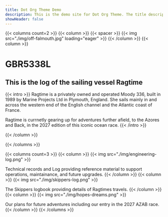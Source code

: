```yaml
---
title: Dot Org Theme Demo
description: This is the demo site for Dot Org Theme. The title description and images front matter is required for meta og content.
showHeader: false
---
```


{{< columns count=2 >}}
{{< column >}}
{{< spacer >}}
{{< img src="./img/off-falmouth.jpg" loading="eager" >}}
{{< /column >}}
{{< column >}}
# GBR5338L

## This is the log of the sailing vessel Ragtime

{{< intro >}}
Ragtime is a privately owned and operated Moody 336, built in 1989 by Marine Projects Ltd in Plymouth, England. She sails mainly in and across the western end of the English channel and the Atlantic coast of France.

Ragtime is currnetly gearing up for adventures further afield, to the Azores and Back, in the 2027 edition of this iconic ocean race.
{{< /intro >}}

{{< /column >}}

{{< /columns >}}

{{< columns count=3 >}}
{{< column >}}
{{< img src="./img/engineering-log.png" >}}

Technical records and Log providing reference material to support operations, maintainance, and future upgrades.
{{< /column >}}
{{< column >}}
{{< img src="./img/skippers-log.png" >}}

The Skippers logbook providing details of Ragtimes travels. 
{{< /column >}}
{{< column >}}
{{< img src="./img/hopes-dreams.png" >}}

Our plans for future adventures including our entry in the 2027 AZAB race.
{{< /column >}}
{{< /columns >}}

